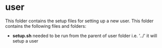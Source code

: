 # user
This folder contains the setup files for setting up a new user.
This folder contains the following files and folders:
- **setup.sh** needed to be run from the parent of user folder i.e. '../' it will setup a user